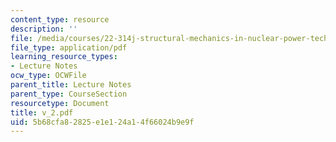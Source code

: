 ```yaml
---
content_type: resource
description: ''
file: /media/courses/22-314j-structural-mechanics-in-nuclear-power-technology-fall-2006/5b68cfa82825e1e124a14f66024b9e9f_v_2.pdf
file_type: application/pdf
learning_resource_types:
- Lecture Notes
ocw_type: OCWFile
parent_title: Lecture Notes
parent_type: CourseSection
resourcetype: Document
title: v_2.pdf
uid: 5b68cfa8-2825-e1e1-24a1-4f66024b9e9f
---
```

